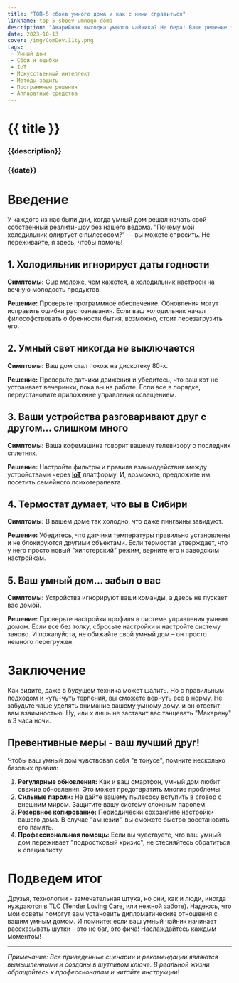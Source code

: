 ```yaml
---
title: "ТОП-5 сбоев умного дома и как с ними справиться"
linkname: top-5-sboev-umnogo-doma
description: "Аварийная выходка умного чайника? Не беда! Ваше решение здесь."
date: 2023-10-13
cover: /img/ComDev.11ty.png
tags: 
 - Умный дом
 - Сбои и ошибки
 - IoT
 - Искусственный интеллект
 - Методы защиты
 - Программные решения
 - Аппаратные средства
---
```


# {{ title }}
### {{description}}
### {{date}}

# Введение
У каждого из нас были дни, когда умный дом решал начать свой собственный реалити-шоу без нашего ведома. "Почему мой холодильник флиртует с пылесосом?" — вы можете спросить. Не переживайте, я здесь, чтобы помочь!

## 1. Холодильник игнорирует даты годности
**Симптомы:** Сыр моложе, чем кажется, а холодильник настроен на вечную молодость продуктов.

**Решение:** Проверьте программное обеспечение. Обновления могут исправить ошибки распознавания. Если ваш холодильник начал философствовать о бренности бытия, возможно, стоит перезагрузить его. 

## 2. Умный свет никогда не выключается
**Симптомы:** Ваш дом стал похож на дискотеку 80-х.

**Решение:** Проверьте датчики движения и убедитесь, что ваш кот не устраивает вечеринки, пока вы на работе. Если все в порядке, переустановите приложение управления освещением.

## 3. Ваши устройства разговаривают друг с другом... слишком много
**Симптомы:** Ваша кофемашина говорит вашему телевизору о последних сплетнях.

**Решение:** Настройте фильтры и правила взаимодействия между устройствами через **[IoT](/)** платформу. И, возможно, предложите им посетить семейного психотерапевта.

## 4. Термостат думает, что вы в Сибири
**Симптомы:** В вашем доме так холодно, что даже пингвины завидуют.

**Решение:** Убедитесь, что датчики температуры правильно установлены и не блокируются другими объектами. Если термостат утверждает, что у него просто новый "хипстерский" режим, верните его к заводским настройкам.

## 5. Ваш умный дом... забыл о вас
**Симптомы:** Устройства игнорируют ваши команды, а дверь не пускает вас домой.

**Решение:** Проверьте настройки профиля в системе управления умным домом. Если все без толку, сбросьте настройки и настройте систему заново. И пожалуйста, не обижайте свой умный дом – он просто немного перегружен.

# Заключение
Как видите, даже в будущем техника может шалить. Но с правильным подходом и чуть-чуть терпения, вы сможете вернуть все в норму. Не забудьте чаще уделять внимание вашему умному дому, и он ответит вам взаимностью. Ну, или х
лишь не заставит вас танцевать "Макарену" в 3 часа ночи.

## Превентивные меры - ваш лучший друг!

Чтобы ваш умный дом чувствовал себя "в тонусе", помните несколько базовых правил:

1. **Регулярные обновления:** Как и ваш смартфон, умный дом любит свежие обновления. Это может предотвратить многие проблемы.
2. **Сильные пароли:** Не дайте вашему пылесосу вступить в сговор с внешним миром. Защитите вашу систему сложным паролем.
3. **Резервное копирование:** Периодически сохраняйте настройки вашего дома. В случае "амнезии", вы сможете быстро восстановить его память.
4. **Профессиональная помощь:** Если вы чувствуете, что ваш умный дом переживает "подростковый кризис", не стесняйтесь обратиться к специалисту.

# Подведем итог

Друзья, технологии - замечательная штука, но они, как и люди, иногда нуждаются в TLC (Tender Loving Care, или нежной заботе). Надеюсь, что мои советы помогут вам установить дипломатические отношения с вашим умным домом. И помните: если ваш умный чайник начинает рассказывать шутки - это не баг, это фича! Наслаждайтесь каждым моментом!

---

*Примечание: Все приведенные сценарии и рекомендации являются вымышленными и созданы в шутливом ключе. В реальной жизни обращайтесь к профессионалам и читайте инструкции!*